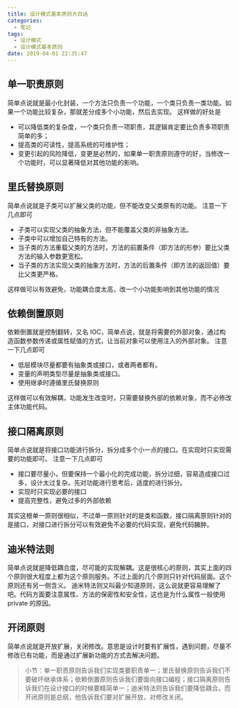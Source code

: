 ```yaml
---
title: 设计模式基本原则大白话
categories:
  - 笔记
tags:
  - 设计模式
  - 设计模式基本原则
date: 2019-04-01 22:35:47
---
```

## 单一职责原则
   简单点说就是最小化封装，一个方法只负责一个功能，一个类只负责一类功能。如果一个功能比较复杂，那就差分成多个小功能，然后去实现。
   这样做的好处是

- 可以降低类的复杂度，一个类只负责一项职责，其逻辑肯定要比负责多项职责简单的多；
- 提高类的可读性，提高系统的可维护性；
- 变更引起的风险降低，变更是必然的，如果单一职责原则遵守的好，当修改一个功能时，可以显著降低对其他功能的影响。

## 里氏替换原则
   简单点说就是子类可以扩展父类的功能，但不能改变父类原有的功能。
   注意一下几点即可

- 子类可以实现父类的抽象方法，但不能覆盖父类的非抽象方法。
- 子类中可以增加自己特有的方法。
- 当子类的方法重载父类的方法时，方法的前置条件（即方法的形参）要比父类方法的输入参数更宽松。
- 当子类的方法实现父类的抽象方法时，方法的后置条件（即方法的返回值）要比父类更严格。

这样做可以有效避免，功能耦合度太高，改一个小功能影响到其他功能的情况

## 依赖倒置原则
   依赖倒置就是控制翻转，又名 IOC，简单点说，就是将需要的外部对象，通过构造函数参数传递或属性赋值的方式，让当前对象可以使用注入的外部对象。
   注意一下几点即可

- 低层模块尽量都要有抽象类或接口，或者两者都有。
- 变量的声明类型尽量是抽象类或接口。
- 使用继承时遵循里氏替换原则

这样做可以有效解耦，功能发生改变时，只需要替换外部的依赖对象，而不必修改主体功能代码。

<!-- more -->

## 接口隔离原则
   简单点说就是将接口功能进行拆分，拆分成多个小一点的接口。在实现时只实现需要的功能即可。
   注意一下几点即可

- 接口要尽量小，但要保持一个最小化的完成功能，拆分过细，容易造成接口过多，设计太过复杂。先对功能进行思考后，适度的进行拆分。
- 实现时只实现必要的接口
- 提高完整性，避免过多的外部依赖

其实这根单一原则很相似，不过单一原则针对的是类和函数，接口隔离原则针对的是接口，对接口进行拆分可以有效避免不必要的代码实现，避免代码臃肿。

## 迪米特法则
   简单点说就是降低耦合度，尽可能的实现解耦。这是很核心的原则，其实上面的四个原则很大程度上都为这个原则服务。不过上面的几个原则只针对代码层面。这个原则还有另一侧含义。
   迪米特法则又叫最少知道原则，这么说就更容易理解了吧。代码方面要注意属性、方法的保密性和安全性，这也是为什么属性一般使用 private 的原因。

## 开闭原则
   简单点说就是开放扩展，关闭修改。意思是设计时要有扩展性，遇到问题，尽量不修改已有功能，而是通过扩展新功能的方式去解决问题。

> 小节：单一职责原则告诉我们实现类要职责单一；里氏替换原则告诉我们不要破坏继承体系；依赖倒置原则告诉我们要面向接口编程；接口隔离原则告诉我们在设计接口的时候要精简单一；迪米特法则告诉我们要降低耦合。而开闭原则是总纲，他告诉我们要对扩展开放，对修改关闭。

